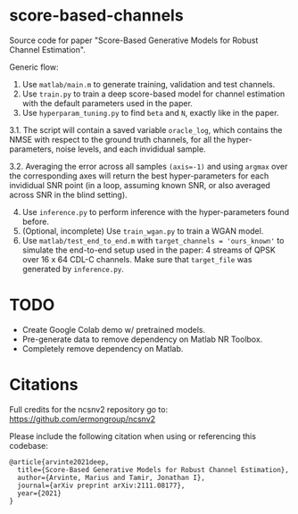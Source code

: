 # score-based-channels
Source code for paper "Score-Based Generative Models for Robust Channel Estimation".

Generic flow:
1. Use ```matlab/main.m``` to generate training, validation and test channels.
2. Use ```train.py``` to train a deep score-based model for channel estimation with the default parameters used in the paper.
3. Use ```hyperparam_tuning.py``` to find ```beta``` and ```N```, exactly like in the paper.

3.1. The script will contain a saved variable ```oracle_log```, which contains the NMSE with respect to the ground truth channels, for all the hyper-parameters, noise levels, and each invididual sample.

3.2. Averaging the error across all samples ```(axis=-1)``` and using ```argmax``` over the corresponding axes will return the best hyper-parameters for each invididual SNR point (in a loop, assuming known SNR, or also averaged across SNR in the blind setting).

4. Use ```inference.py``` to perform inference with the hyper-parameters found before.
5. (Optional, incomplete) Use ```train_wgan.py``` to train a WGAN model.
6. Use ```matlab/test_end_to_end.m``` with ```target_channels = 'ours_known'``` to simulate the end-to-end setup used in the paper: 4 streams of QPSK over 16 x 64 CDL-C channels. Make sure that ```target_file``` was generated by ```inference.py```.

# TODO
- Create Google Colab demo w/ pretrained models.
- Pre-generate data to remove dependency on Matlab NR Toolbox.
- Completely remove dependency on Matlab.

# Citations
Full credits for the ncsnv2 repository go to: https://github.com/ermongroup/ncsnv2

Please include the following citation when using or referencing this codebase:

```
@article{arvinte2021deep,
  title={Score-Based Generative Models for Robust Channel Estimation},
  author={Arvinte, Marius and Tamir, Jonathan I},
  journal={arXiv preprint arXiv:2111.08177},
  year={2021}
}
```
